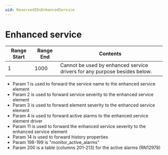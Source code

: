 ```yaml
---
uid: ReservedIDsEnhancedService
---
```


# Enhanced service

|Range Start  |Range End  |Contents  |
|---------|---------|---------|
|1     |1000         |Cannot be used by enhanced service drivers for any purpose besides below.         |

- Param 1 is used to forward the service name to the enhanced service element
- Param 2 is used to forward service severity to the enhanced service element
- Param 3 is used to forward element severity to the enhanced service element
- Param 4 is used to forward active alarms to the enhanced service element driver
- Param 11 is used to forward the enhanced service severity to the enhanced service element
- Param 14 is used to forward history properties
- Param 198-199 is "monitor_active_alarms"
- Param 200 is a table (columns 201-213) for the active alarms (RN12978)
